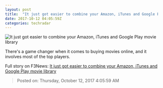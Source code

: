 ```yaml
---
layout: post
title:  "It just got easier to combine your Amazon, iTunes and Google Play movie library"
date: 2017-10-12 04:05:59Z
categories: techradar
---
```


![It just got easier to combine your Amazon, iTunes and Google Play movie library](http://cdn.mos.cms.futurecdn.net/fVPbFDZ8Qir24UPEhvkJjf-1200-80.jpg)

There's a game changer when it comes to buying movies online, and it involves most of the top players.


Full story on F3News: [It just got easier to combine your Amazon, iTunes and Google Play movie library](http://www.f3nws.com/n/ebDKeD)

> Posted on: Thursday, October 12, 2017 4:05:59 AM

